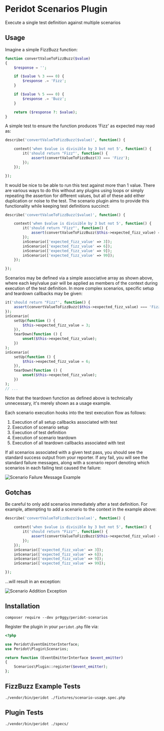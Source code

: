 Peridot Scenarios Plugin
====================
Execute a single test definition against multiple scenarios

Usage
--------
Imagine a simple FizzBuzz function:
```php
function convertValueToFizzBuzz($value)
{
    $response = '';

    if ($value % 3 === 0) {
        $response .= 'Fizz';
    }

    if ($value % 5 === 0) {
        $response .= 'Buzz';
    }

    return ($response ?: $value);
}
```

A simple test to ensure the function produces 'Fizz' as expected may read as:
```php
describe('convertValueToFizzBuzz($value)', function() {

    context('when $value is divisible by 3 but not 5', function() {
        it('should return "Fizz"', function() {
            assert(convertValueToFizzBuzz(3) === 'Fizz');
        });
    });

});
```

It would be nice to be able to run this test against more than 1 value.  There are various ways to do this without any plugins using loops or simply repeating the assertion for different values, but all of these add either duplication or noise to the test.  The scenario plugin aims to provide this functionality while keeping test definitions succinct:
```php
describe('convertValueToFizzBuzz($value)', function() {

    context('when $value is divisible by 3 but not 5', function() {
        it('should return "Fizz"', function() {
            assert(convertValueToFizzBuzz($this->expected_fizz_value) === 'Fizz');
        });
		inScenario(['expected_fizz_value' => 3]);
		inScenario(['expected_fizz_value' => 6]);
		inScenario(['expected_fizz_value' => 9]);
		inScenario(['expected_fizz_value' => 99]);
    });

});
```

Scenarios may be defined via a simple associative array as shown above, where each key/value pair will be applied as members of the context during execution of the test definition.  In more complex scenarios, specific setup and teardown callbacks may be given:
```php
it('should return "Fizz"', function() {
	assert(convertValueToFizzBuzz($this->expected_fizz_value) === 'Fizz');
});
inScenario(
	setUp(function () {
		$this->expected_fizz_value = 3;
	}),
	tearDown(function () {
		unset($this->expected_fizz_value);
	})
);
inScenario(
	setUp(function () {
		$this->expected_fizz_value = 6;
	}),
	tearDown(function () {
		unset($this->expected_fizz_value);
	})
);
// ...
```
Note that the teardown function as defined above is technically unnecessary, it's merely shown as a usage example.

Each scenario execution hooks into the test execution flow as follows:

1. Execution of all setup callbacks associated with test
2. Execution of scenario setup
3. Execution of test definition
4. Execution of scenario teardown
5. Execution of all teardown callbacks associated with test

If all scenarios associated with a given test pass, you should see the standard success output from your reporter.  If any fail, you will see the standard failure messages, along with a scenario report denoting which scenarios in each failing test caused the failure:

![Scenario Failure Message Example](http://i.imgur.com/CfRJ9Z9.png)

Gotchas
----------
Be careful to only add scenarios immediately after a test definition.  For example, attempting to add a scenario to the context in the example above:
```php
describe('convertValueToFizzBuzz($value)', function() {

    context('when $value is divisible by 3 but not 5', function() {
        it('should return "Fizz"', function() {
            assert(convertValueToFizzBuzz($this->expected_fizz_value) === 'Fizz');
        });
    });
    inScenario(['expected_fizz_value' => 3]);
	inScenario(['expected_fizz_value' => 6]);
	inScenario(['expected_fizz_value' => 9]);
	inScenario(['expected_fizz_value' => 99]);

});
```
...will result in an exception:

![Scenario Addition Exception](http://imgur.com/TSLsXErl.png)

Installation
---------------
`composer require --dev pr0ggy/peridot-scenarios`

Register the plugin in your `peridot.php` file via:
```php
<?php

use Peridot\EventEmitterInterface;
use Peridot\Plugin\Scenarios;

return function (EventEmitterInterface $event_emitter)
{
    Scenarios\Plugin::register($event_emitter);
};
```

FizzBuzz Example Tests
-------------------------------
`./vendor/bin/peridot ./fixtures/scenario-usage.spec.php`

Plugin Tests
----------------
`./vendor/bin/peridot ./specs/`
